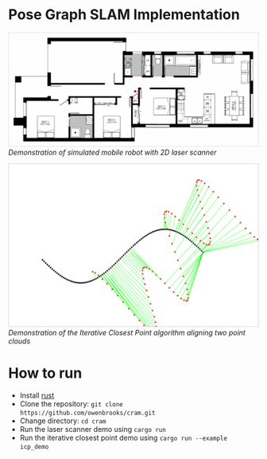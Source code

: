 # Pose Graph SLAM Implementation
![Laser Scan demo](./screenshots/laserscan_demo.gif)
*Demonstration of simulated mobile robot with 2D laser scanner*

![ICP demo](./screenshots/icp_demo.gif)
*Demonstration of the Iterative Closest Point algorithm aligning two point clouds*

# How to run
- Install [rust](https://www.rust-lang.org/learn/get-started)
- Clone the repository:
`git clone https://github.com/owenbrooks/cram.git`
- Change directory: `cd cram`
- Run the laser scanner demo using `cargo run`
- Run the iterative closest point demo using `cargo run --example icp_demo`
